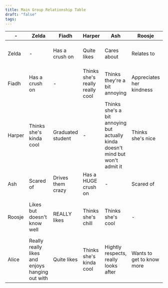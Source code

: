 ```yaml
---
title: Main Group Relationship Table
draft: "false"
tags:
---
```


| -      | Zelda                                           | Fiadh             | Harper                          | Ash                                                                                | Roosje                    | Alice                                    |
| ------ | ----------------------------------------------- | ----------------- | ------------------------------- | ---------------------------------------------------------------------------------- | ------------------------- | ---------------------------------------- |
| Zelda  | -                                               | Has a crush on    | Quite likes                     | Cares about                                                                        | Relates to                | Really enjoys her company                |
| Fiadh  | Has a crush on                                  | -                 | Thinks she's really really cool | Thinks they're a bit annoying                                                      | Appreciates her kindness  | Thinks she's pretty cool                 |
| Harper | Thinks she's kinda cool                         | Graduated student | -                               | Thinks she's a bit annoying but actually<br/>kinda doesn't mind but won't admit it | Thinks she's nice         | Has a slight crush on                    |
| Ash    | Scared of                                       | Drives them crazy | Has a HUGE crush on             | -                                                                                  | Scared of                 | Thinks they're really cool               |
| Roosje | Likes but doesn't know well                     | REALLY likes      | Thinks she's chill              | Thinks she's cool                                                                  | -                         | Thinks she's cool but wants to know more |
| Alice  | Really really likes and enjoys hanging out with | Quite likes       | Thinks she's kinda cool         | Hightly respects, really looks after                                               | Wants to get to know more | -                                        |

